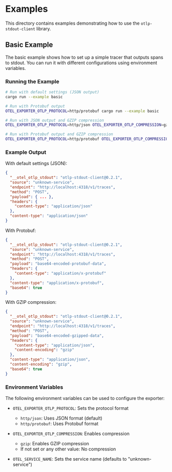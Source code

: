 # Examples

This directory contains examples demonstrating how to use the `otlp-stdout-client` library.

## Basic Example

The basic example shows how to set up a simple tracer that outputs spans to stdout. You can run it with different configurations using environment variables.

### Running the Example

```bash
# Run with default settings (JSON output)
cargo run --example basic

# Run with Protobuf output
OTEL_EXPORTER_OTLP_PROTOCOL=http/protobuf cargo run --example basic

# Run with JSON output and GZIP compression
OTEL_EXPORTER_OTLP_PROTOCOL=http/json OTEL_EXPORTER_OTLP_COMPRESSION=gzip cargo run --example basic

# Run with Protobuf output and GZIP compression
OTEL_EXPORTER_OTLP_PROTOCOL=http/protobuf OTEL_EXPORTER_OTLP_COMPRESSION=gzip cargo run --example basic
```

### Example Output

With default settings (JSON):
```json
{
  "__otel_otlp_stdout": "otlp-stdout-client@0.2.1",
  "source": "unknown-service",
  "endpoint": "http://localhost:4318/v1/traces",
  "method": "POST",
  "payload": { ... },
  "headers": {
    "content-type": "application/json"
  },
  "content-type": "application/json"
}
```

With Protobuf:
```json
{
  "__otel_otlp_stdout": "otlp-stdout-client@0.2.1",
  "source": "unknown-service",
  "endpoint": "http://localhost:4318/v1/traces",
  "method": "POST",
  "payload": "base64-encoded-protobuf-data",
  "headers": {
    "content-type": "application/x-protobuf"
  },
  "content-type": "application/x-protobuf",
  "base64": true
}
```

With GZIP compression:
```json
{
  "__otel_otlp_stdout": "otlp-stdout-client@0.2.1",
  "source": "unknown-service",
  "endpoint": "http://localhost:4318/v1/traces",
  "method": "POST",
  "payload": "base64-encoded-gzipped-data",
  "headers": {
    "content-type": "application/json",
    "content-encoding": "gzip"
  },
  "content-type": "application/json",
  "content-encoding": "gzip",
  "base64": true
}
```

### Environment Variables

The following environment variables can be used to configure the exporter:

- `OTEL_EXPORTER_OTLP_PROTOCOL`: Sets the protocol format
  - `http/json`: Uses JSON format (default)
  - `http/protobuf`: Uses Protobuf format

- `OTEL_EXPORTER_OTLP_COMPRESSION`: Enables compression
  - `gzip`: Enables GZIP compression
  - If not set or any other value: No compression

- `OTEL_SERVICE_NAME`: Sets the service name (defaults to "unknown-service") 